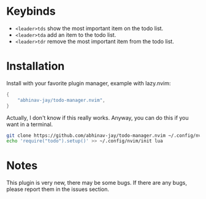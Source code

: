 # Keybinds
- `<leader>tds` show the most important item on the todo list.
- `<leader>tda` add an item to the todo list.
- `<leader>tdr` remove the most important item from the todo list.

# Installation
Install with your favorite plugin manager, example with lazy.nvim:
``` lua
{
    "abhinav-jay/todo-manager.nvim",
}
```
Actually, I don't know if this really works. Anyway, you can do this if you want in a terminal.
``` bash
git clone https://github.com/abhinav-jay/todo-manager.nvim ~/.config/nvim/todo/
echo 'require("todo").setup()' >> ~/.config/nvim/init lua
```
# Notes
This plugin is very new, there may be some bugs. If there are any bugs, please report them in the issues section. 
